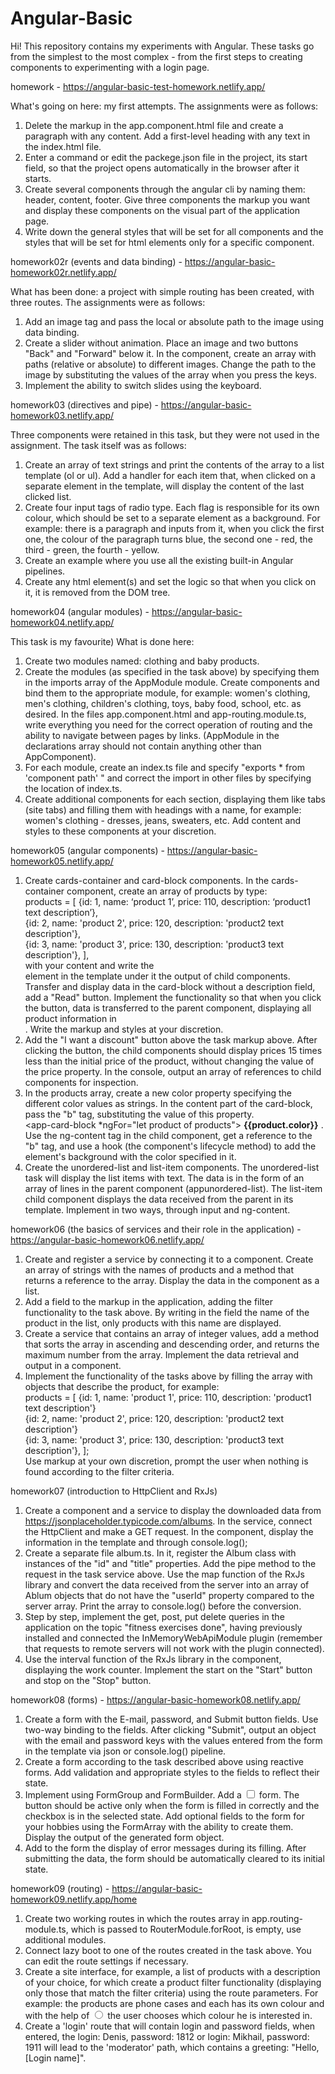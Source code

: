 # Angular-Basic

Hi! This repository contains my experiments with Angular.
These tasks go from the simplest to the most complex - from the first steps to creating components to experimenting with a login page.

homework - 
https://angular-basic-test-homework.netlify.app/

What's going on here: my first attempts. The assignments were as follows:
1. Delete the markup in the app.component.html file and create a paragraph with any content. Add a first-level heading with any text in the index.html file.
2. Enter a command or edit the packege.json file in the project, its start field, so that the project opens automatically in the browser after it starts.
3. Create several components through the angular cli by naming them: header, content, footer. Give three components the markup you want and display these components on the visual part of the application page.
4. Write down the general styles that will be set for all components and the styles that will be set for html elements only for a specific component.

homework02r (events and data binding) - 
https://angular-basic-homework02r.netlify.app/

What has been done: a project with simple routing has been created, with three routes. The assignments were as follows:
1. Add an image tag and pass the local or absolute path to the image using data binding.
2. Create a slider without animation. Place an image and two buttons "Back" and "Forward" below it. In the component, create an array with paths (relative or absolute) to different images. Change the path to the image by substituting the values of the array when you press the keys.
3. Implement the ability to switch slides using the keyboard.

homework03 (directives and pipe) - 
https://angular-basic-homework03.netlify.app/

Three components were retained in this task, but they were not used in the assignment. The task itself was as follows:
1. Create an array of text strings and print the contents of the array to a list template (ol or ul). Add a handler for each item that, when clicked on a separate element in the template, will display the content of the last clicked list.
2. Create four input tags of radio type. Each flag is responsible for its own colour, which should be set to a separate element as a background. For example: there is a paragraph and inputs from it, when you click the first one, the colour of the paragraph turns blue, the second one - red, the third - green, the fourth - yellow.
3. Create an example where you use all the existing built-in Angular pipelines.
4. Create any html element(s) and set the logic so that when you click on it, it is removed from the DOM tree.

homework04 (angular modules) - 
https://angular-basic-homework04.netlify.app/

This task is my favourite) What is done here:
1. Create two modules named: clothing and baby products.  
2. Create the modules (as specified in the task above) by specifying them in the imports array of the AppModule module. Create components and bind them to the appropriate module, for example: women's clothing, men's clothing, children's clothing, toys, baby food, school, etc. as desired. In the files app.component.html and app-routing.module.ts, write everything you need for the correct operation of routing and the ability to navigate between pages by links. (AppModule in the declarations array should not contain anything other than AppComponent).  
3. For each module, create an index.ts file and specify "exports * from 'component path' " and correct the import in other files by specifying the location of index.ts.  
4. Create additional components for each section, displaying them like tabs (site tabs) and filling them with headings with a name, for example: women's clothing - dresses, jeans, sweaters, etc. Add content and styles to these components at your discretion. 
  
homework05 (angular components) - 
https://angular-basic-homework05.netlify.app/  
  
1. Create cards-container and card-block components. In the cards-container component, create an array of products by type:  
products = [ {id: 1, name: ‘product 1’, price: 110, description: ‘product1 text description’},  
{id: 2, name: 'product 2', price: 120, description: 'product2 text description'},  
{id: 3, name: 'product 3', price: 130, description: 'product3 text description'}, ],  
with your content and write the <div class="product"></div> element in the template under it the output of child components. Transfer and display data in the card-block without a description field, add a "Read" button. Implement the functionality so that when you click the button, data is transferred to the parent component, displaying all product information in <div class="product"></div>. Write the markup and styles at your discretion.  
2. Add the "I want a discount" button above the task markup above. After clicking the button, the child components should display prices 15 times less than the initial price of the product, without changing the value of the price property. In the console, output an array of references to child components for inspection.  
3. In the products array, create a new color property specifying the different color values as strings. In the content part of the card-block, pass the "b" tag, substituting the value of this property.  
<app-card-block *ngFor="let product of products"> <b>{{product.color}}</b> </app-card-block>.  
Use the ng-content tag in the child component, get a reference to the "b" tag, and use a hook (the component's lifecycle method) to add the element's background with the color specified in it.  
4. Create the unordered-list and list-item components. The unordered-list task will display the list items with text. The data is in the form of an array of lines in the parent component (appunordered-list). The list-item child component displays the data received from the parent in its template. Implement in two ways, through input and ng-content.

    
homework06 (the basics of services and their role in the application) - 
https://angular-basic-homework06.netlify.app/  
  
1. Create and register a service by connecting it to a component. Create an array of strings with the names of products and a method that returns a reference to the array. Display the data in the component as a list.  
2. Add a field to the markup in the application, adding the filter functionality to the task above. By writing in the field the name of the product in the list, only products with this name are displayed.  
3. Create a service that contains an array of integer values, add a method that sorts the array in ascending and descending order, and returns the maximum number from the array. Implement the data retrieval and output in a component.  
4. Implement the functionality of the tasks above by filling the array with objects that describe the product, for example:  
products = [ {id: 1, name: 'product 1', price: 110, description: 'product1 text description'}  
{id: 2, name: 'product 2', price: 120, description: 'product2 text description'}  
{id: 3, name: 'product 3', price: 130, description: 'product3 text description'}, ];  
Use markup at your own discretion, prompt the user when nothing is found according to the filter criteria.  

homework07 (introduction to HttpClient and RxJs)

1. Create a component and a service to display the downloaded data from https://jsonplaceholder.typicode.com/albums. In the service, connect the HttpClient and make a GET request. In the component, display the information in the template and through console.log();
2. Create a separate file album.ts. In it, register the Album class with instances of the "id" and "title" properties. Add the pipe method to the request in the task service above. Use the map function of the RxJs library and convert the data received from the server into an array of Ablum objects that do not have the "userId" property compared to the server array. Print the array to console.log() before the conversion.
3. Step by step, implement the get, post, put delete queries in the application on the topic "fitness exercises done", having previously installed and connected the InMemoryWebApiModule plugin (remember that requests to remote servers will not work with the plugin connected).
4. Use the interval function of the RxJs library in the component, displaying the work counter. Implement the start on the "Start" button and stop on the "Stop" button.

homework08 (forms) - 
https://angular-basic-homework08.netlify.app/

1. Create a form with the E-mail, password, and Submit button fields. Use two-way binding to the fields. After clicking "Submit", output an object with the email and password keys with the values entered from the form in the template via json or console.log() pipeline.
2. Create a form according to the task described above using reactive forms. Add validation and appropriate styles to the fields to reflect their state.
3. Implement using FormGroup and FormBuilder. Add a <input type="checkbox"> form. The button should be active only when the form is filled in correctly and the checkbox is in the selected state. Add optional fields to the form for your hobbies using the FormArray with the ability to create them. Display the output of the generated form object.
4. Add to the form the display of error messages during its filling. After submitting the data, the form should be automatically cleared to its initial state.

homework09 (routing) - 
https://angular-basic-homework09.netlify.app/home

1. Create two working routes in which the routes array in app.routing-module.ts, which is passed to RouterModule.forRoot, is empty, use additional modules.
2. Connect lazy boot to one of the routes created in the task above. You can edit the route settings if necessary.
3. Create a site interface, for example, a list of products with a description of your choice, for which create a product filter functionality (displaying only those that match the filter criteria) using the route parameters. For example: the products are phone cases and each has its own colour and with the help of <input type="radio"> the user chooses which colour he is interested in.
4. Create a 'login' route that will contain login and password fields, when entered, the login: Denis, password: 1812 or login: Mikhail, password: 1911 will lead to the 'moderator' path, which contains a greeting: "Hello, [Login name]".
